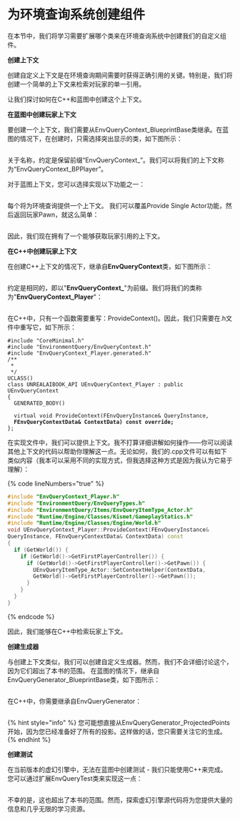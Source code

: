# 为环境查询系统创建组件

在本节中，我们将学习需要扩展哪个类来在环境查询系统中创建我们的自定义组件。

**创建上下文**

创建自定义上下文是在环境查询期间需要时获得正确引用的关键。特别是，我们将创建一个简单的上下文来检索对玩家的单一引用。&#x20;

让我们探讨如何在C++和蓝图中创建这个上下文。

**在蓝图中创建玩家上下文**

要创建一个上下文，我们需要从EnvQueryContext\_BlueprintBase类继承。在蓝图的情况下，在创建时，只需选择突出显示的类，如下图所示：

<figure><img src="../../../.gitbook/assets/image (228).png" alt=""><figcaption></figcaption></figure>

关于名称，约定是保留前缀“EnvQueryContext\_”。我们可以将我们的上下文称为“EnvQueryContext\_BPPlayer”。&#x20;

对于蓝图上下文，您可以选择实现以下功能之一：&#x20;

<figure><img src="../../../.gitbook/assets/image (230).png" alt=""><figcaption></figcaption></figure>

每个将为环境查询提供一个上下文。 我们可以覆盖Provide Single Actor功能，然后返回玩家Pawn，就这么简单：

<figure><img src="../../../.gitbook/assets/image (231).png" alt=""><figcaption></figcaption></figure>

因此，我们现在拥有了一个能够获取玩家引用的上下文。

**在C++中创建玩家上下文**

在创建C++上下文的情况下，继承自**EnvQueryContext**类，如下图所示：

<figure><img src="../../../.gitbook/assets/image (232).png" alt=""><figcaption></figcaption></figure>

约定是相同的，即以"**EnvQueryContext\_**"为前缀。我们将我们的类称为"**EnvQueryContext\_Player**"：

<figure><img src="../../../.gitbook/assets/image (233).png" alt=""><figcaption></figcaption></figure>

在C++中，只有一个函数需要重写：ProvideContext()。因此，我们只需要在.h文件中重写它，如下所示：

<pre class="language-cpp" data-line-numbers><code class="lang-cpp">#include "CoreMinimal.h"
#include "EnvironmentQuery/EnvQueryContext.h"
#include "EnvQueryContext_Player.generated.h"
/**
 *
 */
UCLASS()
class UNREALAIBOOK_API UEnvQueryContext_Player : public UEnvQueryContext
{
  GENERATED_BODY()
  
  virtual void ProvideContext(FEnvQueryInstance&#x26; QueryInstance,
<strong>  FEnvQueryContextData&#x26; ContextData) const override;
</strong>};
</code></pre>

在实现文件中，我们可以提供上下文。我不打算详细讲解如何操作——你可以阅读其他上下文的代码以帮助你理解这一点。无论如何，我们的.cpp文件可以有如下类似内容（我本可以采用不同的实现方式，但我选择这种方式是因为我认为它易于理解）：

{% code lineNumbers="true" %}
```cpp
#include "EnvQueryContext_Player.h"
#include "EnvironmentQuery/EnvQueryTypes.h"
#include "EnvironmentQuery/Items/EnvQueryItemType_Actor.h"
#include "Runtime/Engine/Classes/Kismet/GameplayStatics.h"
#include "Runtime/Engine/Classes/Engine/World.h"
void UEnvQueryContext_Player::ProvideContext(FEnvQueryInstance&
QueryInstance, FEnvQueryContextData& ContextData) const
{
  if (GetWorld()) {
    if (GetWorld()->GetFirstPlayerController()) {
      if (GetWorld()->GetFirstPlayerController()->GetPawn()) {
        UEnvQueryItemType_Actor::SetContextHelper(ContextData,
        GetWorld()->GetFirstPlayerController()->GetPawn());
      }
    }
  }
}
```
{% endcode %}

因此，我们能够在C++中检索玩家上下文。

**创建生成器**

与创建上下文类似，我们可以创建自定义生成器。然而，我们不会详细讨论这个，因为它们超出了本书的范围。 在蓝图的情况下，继承自EnvQueryGenerator\_BlueprintBase类，如下图所示：

<figure><img src="../../../.gitbook/assets/image (234).png" alt=""><figcaption></figcaption></figure>

在C++中，你需要继承自EnvQueryGenerator：

<figure><img src="../../../.gitbook/assets/image (235).png" alt=""><figcaption></figcaption></figure>

{% hint style="info" %}
您可能想直接从EnvQueryGenerator\_ProjectedPoints开始，因为您已经准备好了所有的投影。这样做的话，您只需要关注它的生成。
{% endhint %}

**创建测试**

在当前版本的虚幻引擎中，无法在蓝图中创建测试 - 我们只能使用C++来完成。您可以通过扩展EnvQueryTest类来实现这一点：

<figure><img src="../../../.gitbook/assets/image (236).png" alt=""><figcaption></figcaption></figure>

不幸的是，这也超出了本书的范围。然而，探索虚幻引擎源代码将为您提供大量的信息和几乎无限的学习资源。
